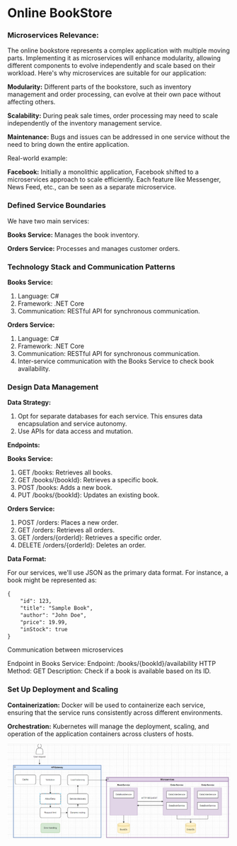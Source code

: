 # Online BookStore 

### Microservices Relevance: 

The online bookstore represents a complex application with multiple 
moving parts. Implementing it as microservices will enhance modularity, 
allowing different components to evolve independently and scale based on 
their workload. Here's why microservices are suitable for our application:

**Modularity:** Different parts of the bookstore, such as inventory management 
and order processing, can evolve at their own pace without affecting others.

**Scalability:** During peak sale times, order processing may need to scale 
independently of the inventory management service.

**Maintenance:** Bugs and issues can be addressed in one service without the need to bring down the entire application.


Real-world example:

**Facebook:** Initially a monolithic application, Facebook shifted to a 
microservices approach to scale efficiently. Each feature like Messenger, 
News Feed, etc., can be seen as a separate microservice.


### Defined Service Boundaries

We have two main services:

**Books Service:** Manages the book inventory.

**Orders Service:** Processes and manages customer orders.

### Technology Stack and Communication Patterns

**Books Service:**

1. Language: C#
2. Framework: .NET Core
3. Communication: RESTful API for synchronous communication.

**Orders Service:**

1. Language: C#
2. Framework: .NET Core
3. Communication: RESTful API for synchronous communication. 
4. Inter-service communication with the Books Service to check book availability.

### Design Data Management

**Data Strategy:**

1. Opt for separate databases for each service. This ensures data encapsulation and service autonomy.
2. Use APIs for data access and mutation.

**Endpoints:**

**Books Service:**

1. GET /books: Retrieves all books.
2. GET /books/{bookId}: Retrieves a specific book.
3. POST /books: Adds a new book.
4. PUT /books/{bookId}: Updates an existing book.

**Orders Service:**

1. POST /orders: Places a new order.
2. GET /orders: Retrieves all orders.
3. GET /orders/{orderId}: Retrieves a specific order.
4. DELETE /orders/{orderId}: Deletes an order.

**Data Format:**

For our services, we'll use JSON as the primary data format. 
For instance, a book might be represented as:

```
{
    "id": 123,
    "title": "Sample Book",
    "author": "John Doe",
    "price": 19.99,
    "inStock": true
}
```

Communication between microservices

Endpoint in Books Service:
Endpoint: /books/{bookId}/availability
HTTP Method: GET
Description: Check if a book is available based on its ID.

### Set Up Deployment and Scaling

**Containerization:** Docker will be used to containerize each service, 
ensuring that the service runs consistently across different environments.

**Orchestration:** Kubernetes will manage the deployment, scaling, and 
operation of the application containers across clusters of hosts.

![img_1.png](img_1.png)